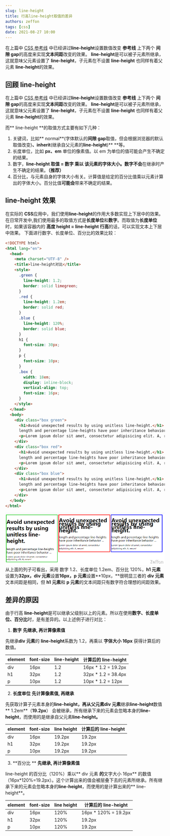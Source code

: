 ```yaml
---
slug: line-height
title: 行高line-height取值的差异
authors: zeffon
tags: [css]
date: 2021-08-27 10:00
---
```


在上篇中 [CSS 参考线](https://www.yuque.com/zeffon/blog/css-baseline) 中已经讲过**line-height**设置数值改变 **参考线** 上下两个 **间隙 gap**的高度来实现**文本间距**改变的效果。
**line-height**是可以被子元素所继承，这就意味父元素设置了 **line-height**，子元素在不设置 **line-height** 也同样有着父元素 **line-height**的效果。

<!--truncate-->

## 回顾 line-height

在上篇中 [CSS 参考线](https://www.yuque.com/zeffon/blog/css-baseline) 中已经讲过**line-height**设置数值改变 **参考线** 上下两个 **间隙 gap**的高度来实现**文本间距**改变的效果。
**line-height**是可以被子元素所继承，这就意味父元素设置了 **line-height**，子元素在不设置 **line-height** 也同样有着父元素 **line-height**的效果。
​

而** line-height **的取值方式主要有如下几种：

1. 关键词，比如** normal**(字体默认的**间隙 gap**取值，但会根据浏览器的默认取值改变)**、inherit**(继承自父元素的**line-height**)\*\* \*\*等。
1. 长度单位，比如 **px、em** 单位的像素值。以 em 为单位的值可能会产生不确定的结果。
1. 数字，**line-height 取值 **= 数字** 乘以 **该元素的字体大小。数字**不会**在继承时产生不确定的结果。**（推荐）**
1. 百分比，与元素自身的字体大小有关。计算值是给定的百分比值乘以元素计算出的字体大小。百分比值**可能会**带来不确定的结果。

## line-height 效果

在实际的 **CSS**应用中，我们使用**line-height**的作用大多数实现上下居中的效果。在日常开发中,我们使用最多的取值方式是**长度单位**和**数字**。而取值为**长度单位**时，如果该容器内的 **高度 height = line-height 行高**的话，可以实现文本上下居中效果。
下面进行数字、长度单位、百分比的效果比较：

```html
<!DOCTYPE html>
<html lang="en">
  <head>
    <meta charset="UTF-8" />
    <title>line-height对比</title>
    <style>
      .green {
        line-height: 1.2;
        border: solid limegreen;
      }
      .red {
        line-height: 1.2em;
        border: solid red;
      }
      .blue {
        line-height: 120%;
        border: solid blue;
      }
      h1 {
        font-size: 30px;
      }
      p {
        font-size: 10px;
      }
      .box {
        width: 18em;
        display: inline-block;
        vertical-align: top;
        font-size: 16px;
      }
    </style>
  </head>
  <body>
    <div class="box green">
      <h1>Avoid unexpected results by using unitless line-height.</h1>
      length and percentage line-heights have poor inheritance behavior ...
      <p>Lorem ipsum dolor sit amet, consectetur adipisicing elit. A, rerum!</p>
    </div>
    <div class="box red">
      <h1>Avoid unexpected results by using unitless line-height.</h1>
      length and percentage line-heights have poor inheritance behavior ...
      <p>Lorem ipsum dolor sit amet, consectetur adipisicing elit. A, rerum!</p>
    </div>
    <div class="box blue">
      <h1>Avoid unexpected results by using unitless line-height.</h1>
      length and percentage line-heights have poor inheritance behavior ...
      <p>Lorem ipsum dolor sit amet, consectetur adipisicing elit. A, rerum!</p>
    </div>
  </body>
</html>
```

![image.png](./img/08-27-01.png)
从上面的列子可看出，采用 数字 1.2、长度单位 1.2em、百分比 120%，**h1 元素**设置为**32px，div 元素**设置**16px，p 元素**设置**10px，**很明显三者的 **div 元素**文本间距是相同，但 **h1 元素**和 **p 元素**的文本间距只有数字符合理想的间距效果。

## 差异的原因

由于行高 **line-height**是可以继承父级别以上的元素。所以在使用**数字、长度单位、百分比**时，是有差异的。以上述例子进行对比：

1. **数字** **先继承, 再计算像素值**

先继承**div 元素**的 **line-height**系数为 1.2，再乘以 **字体大小 16px** 获得计算后的数值。

| element | font-size | line-height | 计算后的 line-height |
| ------- | --------- | ----------- | -------------------- |
| div     | 16px      | 1.2         | 16px \* 1.2 = 19.2px |
| h1      | 32px      | 1.2         | 32px \* 1.2 = 38.4px |
| p       | 10px      | 1.2         | 10px \* 1.2 = 12px   |

2. **长度单位** **先计算像素值, 再继承**

先获取计算子元素本身的**line-height，**再从父元素**div 元素**继承**line-height**数值** 1.2em**（**19.2px**） 会被继承，所有继承下来的元素会忽略本身的**line-height**，而使用的是继承自父元素**line-height。**

| element | font-size | line height | 计算后的 line-height |
| ------- | --------- | ----------- | -------------------- |
| div     | 16px      | 19.2px      | 19.2px               |
| h1      | 32px      | 19.2px      | 19.2px               |
| p       | 10px      | 19.2px      | 19.2px               |

3. **百分比 ** **先继承, 再计算像素值**

line-height 的百分比（120%）乘以** div 元素 **的**文字大小 16px** 的数值（16px\*120%=19.2px）。这个计算出来的值会被层叠下去的元素所继承。所有继承下来的元素会忽略本身的**line-height**，而使用的是计算出来的** line-height**。

| element | font-size | line height | 计算后的 line-height  |
| ------- | --------- | ----------- | --------------------- |
| div     | 16px      | 120%        | 16px \* 120% = 19.2px |
| h1      | 32px      | 120%        | 19.2px                |
| p       | 10px      | 120%        | 19.2px                |
